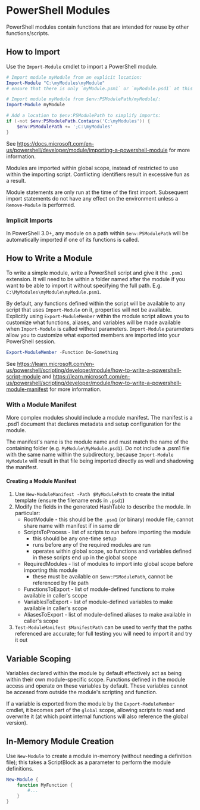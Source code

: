 # PowerShell Modules
PowerShell modules contain functions that are intended for reuse by other functions/scripts.

## How to Import
Use the `Import-Module` cmdlet to import a PowerShell module.

```PowerShell
# Import module myModule from an explicit location:
Import-Module "C:\myModules\myModule"
# ensure that there is only `myModule.psm1` or `myModule.psd1` at this location

# Import module myModule from $env:PSModulePath/myModule/:
Import-Module myModule

# Add a location to $env:PSModulePath to simplify imports:
if (-not $env:PSModulePath.Contains('C:\myModules')) {
    $env:PSModulePath += ';C:\myModules'
}
```

See https://docs.microsoft.com/en-us/powershell/developer/module/importing-a-powershell-module for more information.

Modules are imported within global scope, instead of restricted to use within the importing script. Conflicting identifiers result in excessive fun as a result.

Module statements are only run at the time of the first import. Subsequent import statements do not have any effect on the environment unless a `Remove-Module` is performed.

### Implicit Imports
In PowerShell 3.0+, any module on a path within `$env:PSModulePath` will be automatically imported if one of its functions is called.



## How to Write a Module
To write a simple module, write a PowerShell script and give it the `.psm1` extension. It will need to be within a folder named after the module if you want to be able to import it without specifying the full path. E.g. `C:\MyModules\myModule\myModule.psm1`.

By default, any functions defined within the script will be available to any script that uses `Import-Module` on it, properties will not be available. Explicitly using `Export-ModuleMember` within the module script allows you to customize what functions, aliases, and variables will be made available when `Import-Module` is called without parameters. `Import-Module` parameters allow you to customize what exported members are imported into your PowerShell session.

```PowerShell
Export-ModuleMember -Function Do-Something
```

See https://learn.microsoft.com/en-us/powershell/scripting/developer/module/how-to-write-a-powershell-script-module and https://learn.microsoft.com/en-us/powershell/scripting/developer/module/how-to-write-a-powershell-module-manifest for more information.

### With a Module Manifest
More complex modules should include a module manifest. The manifest is a .psd1 document that declares metadata and setup configuration for the module.

The manifest's name is the module name and must match the name of the containing folder (e.g. `MyModule\MyModule.psd1`). Do not include a .psm1 file with the same name within the subdirectory, because `Import-Module MyModule` will result in that file being imported directly as well and shadowing the manifest.

#### Creating a Module Manifest
1. Use `New-ModuleManifest -Path $MyModulePath` to create the initial template (ensure the filename ends in `.psd1`)
2. Modify the fields in the generated HashTable to describe the module. In particular:
    - RootModule - this should be the `.psm1` (or binary) module file; cannot share name with manifest if in same dir
    - ScriptsToProcess - list of scripts to run before importing the module
        + this should be any one-time setup
        + runs before any of the required modules are run
        + operates within global scope, so functions and variables defined in these scripts end up in the global scope
    - RequiredModules - list of modules to import into global scope before importing this module
        + these must be available on `$env:PSModulePath`, cannot be referenced by file path
    - FunctionsToExport - list of module-defined functions to make available in caller's scope
    - VariablesToExport - list of module-defined variables to make available in caller's scope
    - AliasesToExport - list of module-defined aliases to make available in caller's scope
3. `Test-ModuleManifest $ManifestPath` can be used to verify that the paths referenced are accurate; for full testing you will need to import it and try it out


## Variable Scoping
Variables declared within the module by default effectively act as being within their own module-specific scope. Functions defined in the module access and operate on these variables by default. These variables cannot be accesed from outside the module's scripting and function.

If a variable is exported from the module by the `Export-ModuleMember` cmdlet, it becomes part of the `global` scope, allowing scripts to read and overwrite it (at which point internal functions will also reference the global version).

## In-Memory Module Creation
Use `New-Module` to create a module in-memory (without needing a definition file); this takes a ScriptBlock as a parameter to perform the module definitions.

``` PowerShell
New-Module {
    function MyFunction {
        #...
    }
}
```